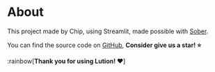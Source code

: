 # About

This project made by Chip, using Streamlit, made possible with [Sober](https://sober.vinegarhq.org/).
    
You can find the source code on [GitHub](https://github.com/Lutionhq/Lution), **Consider give us a star! ⭐**

:rainbow[**Thank you for using Lution! ❤️**]